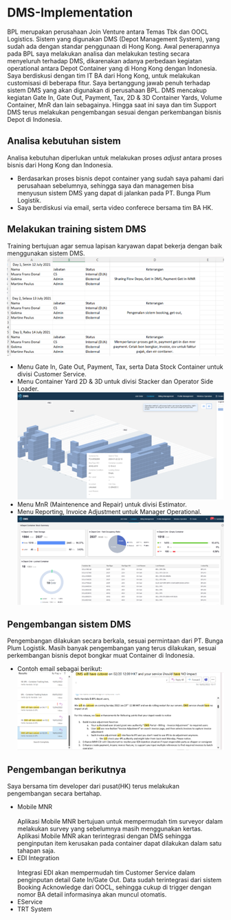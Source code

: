 # DMS-Implementation
BPL merupakan perusahaan Join Venture antara Temas Tbk dan OOCL Logistics. Sistem yang digunakan DMS (Depot Management System), yang sudah ada dengan standar penggunaan di Hong Kong. Awal penerapannya pada BPL saya melakukan analisa dan melakukan testing secara menyeluruh terhadap DMS, dikarenakan adanya perbedaan kegiatan operational antara Depot Container yang di Hong Kong dengan Indonesia. Saya berdiskusi dengan tim IT BA dari Hong Kong, untuk melakukan customisasi di beberapa fitur. Saya bertanggung jawab penuh terhadap sistem DMS yang akan digunakan di perusahaan BPL.
DMS mencakup kegiatan Gate In, Gate Out, Payment, Tax, 2D & 3D Container Yards, Volume Container, MnR dan lain sebagainya. Hingga saat ini saya dan tim Support DMS terus melakukan pengembangan sesuai dengan perkembangan bisnis Depot di Indonesia.
## Analisa kebutuhan sistem
Analisa kebutuhan diperlukan untuk melakukan proses _adjust_ antara proses bisnis dari Hong Kong dan Indonesia.
- Berdasarkan proses bisnis depot container yang sudah saya pahami dari perusahaan sebelumnya, sehingga saya dan managemen bisa menyusun sistem DMS yang dapat di jalankan pada PT. Bunga Plum Logistik.
- Saya berdiskusi via email, serta video conferece bersama tim BA HK.
## Melakukan training sistem DMS
Training bertujuan agar semua lapisan karyawan dapat bekerja dengan baik menggunakan sistem DMS.
![](images/trainingdms.png)
- Menu Gate In, Gate Out, Payment, Tax, serta Data Stock Container untuk divisi Customer Service.
- Menu Container Yard 2D & 3D untuk divisi Stacker dan Operator Side Loader.
![](images/3DCY.png)
- Menu MnR (Maintenence and Repair) untuk divisi Estimator.
- Menu Reporting, Invoice Adjustment untuk Manager Operational.
![](images/DailyContainerStock.png)
## Pengembangan sistem DMS
Pengembangan dilakukan secara berkala, sesuai permintaan dari PT. Bunga Plum Logistik. Masih banyak pengembangan yang terus dilakukan, sesuai perkembangan bisnis depot bongkar muat Container di Indonesia.
- Contoh email sebagai berikut:
![](images/sample1.png)
## Pengembangan berikutnya
Saya bersama tim developer dari pusat(HK) terus melakukan pengembangan secara bertahap.
- Mobile MNR
<br><br>
Aplikasi Mobile MNR bertujuan untuk mempermudah tim surveyor dalam melakukan survey yang sebelumnya masih menggunakan kertas. Aplikasi Mobile MNR akan terintegrasi dengan DMS sehingga penginputan item kerusakan pada container dapat dilakukan dalam satu tahapan saja.
- EDI Integration
<br><br>
Integrasi EDI akan mempermudah tim Customer Service dalam penginputan detail Gate In/Gate Out. Data sudah terintegrasi dari sistem Booking Acknowledge dari OOCL, sehingga cukup di trigger dengan nomor BA detail informasinya akan muncul otomatis.
- EService
- TRT System

  
